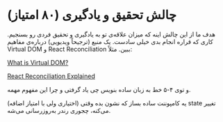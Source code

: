 # چالش تحقیق و یادگیری (۸۰ امتیاز)

هدف ما از این چالش اینه که میزان علاقه‌ی تو به یادگیری و تحقیق فردی رو بسنجیم. کاری که قراره انجام بدی خیلی سادست. یک منبع (ترجیحاً ویدیویی) درباره‌ی مفاهیم Virtual DOM و React Reconciliation ببین. مثلاً:

[What is Virtual DOM?](https://www.youtube.com/watch?v=BYbgopx44vo)

[React Reconciliation Explained](https://www.youtube.com/watch?v=thsUZEzL8ts&t)

و توی ۴-۵ خط به زبان ساده بنویس چی یاد گرفتی و چرا این مفهوم مهمه.

(اختیاری ولی با امتیاز اضافه) یه کامپوننت ساده بساز که نشون بده وقتی state تغییر می‌کنه، چجوری رندر به‌روزرسانی می‌شه.
